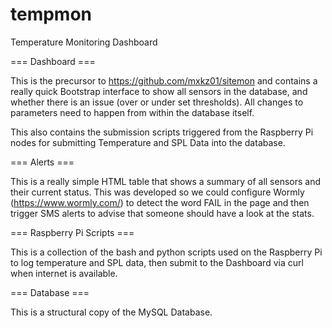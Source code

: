 tempmon
=======

Temperature Monitoring Dashboard

=== Dashboard ===

This is the precursor to https://github.com/mxkz01/sitemon and contains a really quick Bootstrap interface to show all sensors in the database, and whether there is an issue (over or under set thresholds). All changes to parameters need to happen from within the database itself.

This also contains the submission scripts triggered from the Raspberry Pi nodes for submitting Temperature and SPL Data into the database.

=== Alerts ===

This is a really simple HTML table that shows a summary of all sensors and their current status. This was developed so we could configure Wormly (https://www.wormly.com/) to detect the word FAIL in the page and then trigger SMS alerts to advise that someone should have a look at the stats.

=== Raspberry Pi Scripts ===

This is a collection of the bash and python scripts used on the Raspberry Pi to log temperature and SPL data, then submit to the Dashboard via curl when internet is available.

=== Database ===

This is a structural copy of the MySQL Database.
